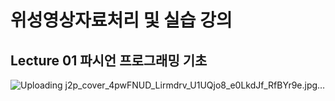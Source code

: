 # 위성영상자료처리 및 실습 강의

## Lecture 01 파시언 프로그래밍 기초

![Uploading j2p_cover_4pwFNUD_Lirmdrv_U1UQjo8_e0LkdJf_RfBYr9e.jpg…]()
